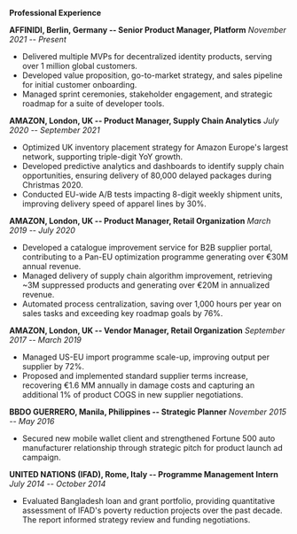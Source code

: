 **Professional Experience**

**AFFINIDI, Berlin, Germany -- Senior Product Manager, Platform**
*November 2021 -- Present*

- Delivered multiple MVPs for decentralized identity products, serving over 1 million global customers.
- Developed value proposition, go-to-market strategy, and sales pipeline for initial customer onboarding.
- Managed sprint ceremonies, stakeholder engagement, and strategic roadmap for a suite of developer tools.

**AMAZON, London, UK -- Product Manager, Supply Chain Analytics**
*July 2020 -- September 2021*

- Optimized UK inventory placement strategy for Amazon Europe's largest network, supporting triple-digit YoY growth.
- Developed predictive analytics and dashboards to identify supply chain opportunities, ensuring delivery of 80,000 delayed packages during Christmas 2020.
- Conducted EU-wide A/B tests impacting 8-digit weekly shipment units, improving delivery speed of apparel lines by 30%.

**AMAZON, London, UK -- Product Manager, Retail Organization**
*March 2019 -- July 2020*

- Developed a catalogue improvement service for B2B supplier portal, contributing to a Pan-EU optimization programme generating over €30M annual revenue.
- Managed delivery of supply chain algorithm improvement, retrieving ~3M suppressed products and generating over €20M in annualized revenue.
- Automated process centralization, saving over 1,000 hours per year on sales tasks and exceeding key roadmap goals by 76%.

**AMAZON, London, UK -- Vendor Manager, Retail Organization**
*September 2017 -- March 2019*

- Managed US-EU import programme scale-up, improving output per supplier by 72%.
- Proposed and implemented standard supplier terms increase, recovering €1.6 MM annually in damage costs and capturing an additional 1% of product COGS in new supplier negotiations.

**BBDO GUERRERO, Manila, Philippines -- Strategic Planner**
*November 2015 -- May 2016*

- Secured new mobile wallet client and strengthened Fortune 500 auto manufacturer relationship through strategic pitch for product launch ad campaign.

**UNITED NATIONS (IFAD), Rome, Italy -- Programme Management Intern**
*July 2014 -- October 2014*

- Evaluated Bangladesh loan and grant portfolio, providing quantitative assessment of IFAD's poverty reduction projects over the past decade. The report informed strategy review and funding negotiations.
